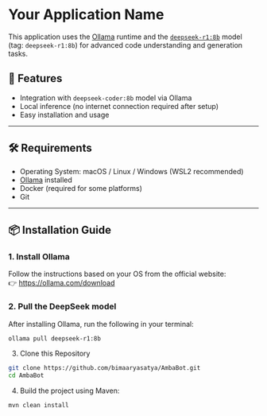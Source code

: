 # Your Application Name

This application uses the [Ollama](https://ollama.com) runtime and the [`deepseek-r1:8b`](https://ollama.com/library/deepseek-r1) model (tag: `deepseek-r1:8b`) for advanced code understanding and generation tasks.

## 🚀 Features

- Integration with `deepseek-coder:8b` model via Ollama
- Local inference (no internet connection required after setup)
- Easy installation and usage

---

## 🛠️ Requirements

- Operating System: macOS / Linux / Windows (WSL2 recommended)
- [Ollama](https://ollama.com) installed
- Docker (required for some platforms)
- Git

---

## 📦 Installation Guide

### 1. Install Ollama

Follow the instructions based on your OS from the official website:  
👉 https://ollama.com/download

### 2. Pull the DeepSeek model

After installing Ollama, run the following in your terminal:

```bash
ollama pull deepseek-r1:8b
```

3. Clone this Repository

```bash
git clone https://github.com/bimaaryasatya/AmbaBot.git
cd AmbaBot
```

4. Build the project using Maven:
```
mvn clean install
```

